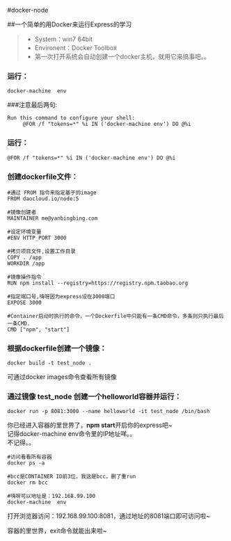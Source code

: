 #docker-node
  
##一个简单的用Docker来运行Express的学习  
  
> * System：win7 64bit  
> * Environent：Docker Toolbox  
> * 第一次打开系统会自动创建一个docker主机，就用它来搞事吧。。

### 运行：
```
docker-machine  env
```
###注意最后两句:  
```
Run this command to configure your shell:  
     @FOR /f "tokens=*" %i IN ('docker-machine env') DO @%i  
```
### 运行： 
``` 
@FOR /f "tokens=*" %i IN ('docker-machine env') DO @%i  

```

### 创建dockerfile文件：
```
#通过 FROM 指令来指定基于的image
FROM daocloud.io/node:5

#镜像创建者
MAINTAINER me@yanbingbing.com

#设定环境变量
#ENV HTTP_PORT 3000

#拷贝项目文件,设置工作目录
COPY . /app
WORKDIR /app

#镜像操作指令
RUN npm install --registry=https://registry.npm.taobao.org

#指定端口号,嗨呀因为express设在3000端口
EXPOSE 3000

#Container启动时执行的命令，一个Dockerfile中只能有一条CMD命令，多条则只执行最后一条CMD.
CMD ["npm", "start"] 
```

### 根据dockerfile创建一个镜像：
```
docker build -t test_node .
```
可通过docker images命令查看所有镜像

### 通过镜像 test_node 创建一个helloworld容器并运行：
```
docker run -p 8081:3000 --name helloworld -it test_node /bin/bash
```
你已经进入容器的里世界了，**npm start**开启你的express吧~  
记得docker-machine  env命令里的IP地址咩。。  
不记得。。  
  
```
#访问看看所有容器
docker ps -a 

#bcc是CONTAINER ID前3位，我这是bcc，删了重run
docker rm bcc  

#嗨呀可以地址是：192.168.99.100
docker-machine  env  
```
  
打开浏览器访问：192.168.99.100:8081，通过地址的8081端口即可访问啦~  
  
容器的里世界，exit命令就能出来啦~  

